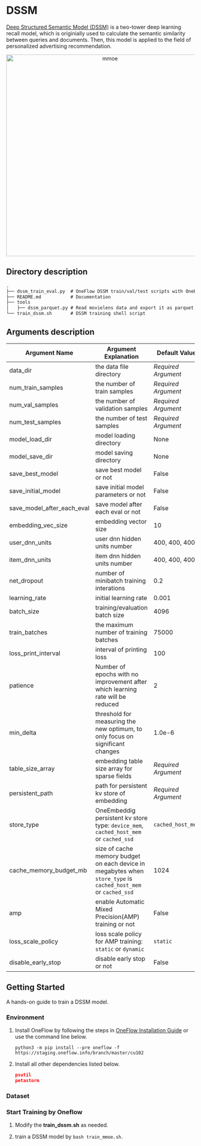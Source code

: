 # DSSM

[Deep Structured Semantic Model (DSSM)](https://posenhuang.github.io/papers/cikm2013_DSSM_fullversion.pdf) is a two-tower deep learning recall model, which is originially used to calculate the semantic similarity between queries and documents.  Then, this model is applied to the field of personalized advertising recommendation.

<p align='center'>
  <img width="539" alt="mmoe" src="https://user-images.githubusercontent.com/46690197/181463721-e9ae1e25-b7d9-4653-a11d-da1da5d4926a.png">
</p>

## Directory description

```txt
.
├── dssm_train_eval.py  # OneFlow DSSM train/val/test scripts with OneEmbedding module
├── README.md           # Documentation
├── tools
│   ├── dssm_parquet.py # Read movielens data and export it as parquet data format
└── train_dssm.sh       # DSSM training shell script
```

## Arguments description

| Argument Name              | Argument Explanation                                         | Default Value       |
| -------------------------- | ------------------------------------------------------------ | ------------------- |
| data_dir                   | the data file directory                                      | *Required Argument* |
| num_train_samples          | the number of train samples                                  | *Required Argument* |
| num_val_samples            | the number of validation samples                             | *Required Argument* |
| num_test_samples           | the number of test samples                                   | *Required Argument* |
| model_load_dir             | model loading directory                                      | None                |
| model_save_dir             | model saving directory                                       | None                |
| save_best_model            | save best model or not                                       | False               |
| save_initial_model         | save initial model parameters or not                         | False               |
| save_model_after_each_eval | save model after each eval or not                            | False               |
| embedding_vec_size         | embedding vector size                                        | 10                  |
| user_dnn_units             | user dnn hidden units number                                 | 400, 400, 400       |
| item_dnn_units             | item dnn hidden units number                                 | 400, 400, 400       |
| net_dropout                | number of minibatch training interations                     | 0.2                 |
| learning_rate              | initial learning rate                                        | 0.001               |
| batch_size                 | training/evaluation batch size                               | 4096                |
| train_batches              | the maximum number of training batches                       | 75000               |
| loss_print_interval        | interval of printing loss                                    | 100                 |
| patience                   | Number of epochs with no improvement after which learning rate will be reduced | 2                   |
| min_delta                  | threshold for measuring the new optimum, to only focus on significant changes | 1.0e-6              |
| table_size_array           | embedding table size array for sparse fields                 | *Required Argument* |
| persistent_path            | path for persistent kv store of embedding                    | *Required Argument* |
| store_type                 | OneEmbeddig persistent kv store type: `device_mem`, `cached_host_mem` or `cached_ssd` | `cached_host_mem`   |
| cache_memory_budget_mb     | size of cache memory budget on each device in megabytes when `store_type` is `cached_host_mem` or `cached_ssd` | 1024                |
| amp                        | enable Automatic Mixed Precision(AMP) training or not        | False               |
| loss_scale_policy          | loss scale policy for AMP training: `static` or `dynamic`    | `static`            |
| disable_early_stop         | disable early stop or not                                    | False               |

## Getting Started

A hands-on guide to train a DSSM model.

### Environment

1.   Install OneFlow by following the steps in [OneFlow Installation Guide](https://github.com/Oneflow-Inc/oneflow#install-oneflow) or use the command line below.

     ```shell
     python3 -m pip install --pre oneflow -f https://staging.oneflow.info/branch/master/cu102
     ```

2.   Install all other dependencies listed below.

     ```json
     psutil
     petastorm
     ```

### Dataset


### Start Training by Oneflow

1.   Modify the **train_dssm.sh** as needed.

2.   train a DSSM model by `bash train_mmoe.sh`.
